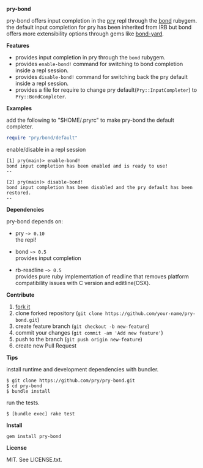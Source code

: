 __pry-bond__

pry-bond offers input completion in the [pry](https://github.com/pry/pry) repl through
the [bond](https://github.com/cldwalker/bond) rubygem. the default input completion for
pry has been inherited from IRB but bond offers more extensibility options through gems like
[bond-yard](https://github.com/cldwalker/bond-yard).

__Features__

- provides input completion in pry through the `bond` rubygem.
- provides `enable-bond!` command for switching to bond completion inside a repl session.
- provides `disable-bond!` command for switching back the pry default inside a repl session.
- provides a file for require to change pry default(`Pry::InputCompleter`) to `Pry::BondCompleter`.

__Examples__

add the following to "$HOME/.pryrc" to make pry-bond the default completer.

```ruby
require "pry/bond/default"
```

enable/disable in a repl session

```
[1] pry(main)> enable-bond!
bond input completion has been enabled and is ready to use!
--

[2] pry(main)> disable-bond!
bond input completion has been disabled and the pry default has been restored.
--
```

__Dependencies__

pry-bond depends on:

- pry `~> 0.10` <br>
  the repl!

- bond `~> 0.5` <br>
  provides input completion

- rb-readline `~> 0.5` <br>
  provides pure ruby implementation of readline that removes platform compatibility issues with C
  version and editline(OSX).

__Contribute__

1. [fork it](https://github.com/pry/pry-bond/fork)
2. clone forked repository (`git clone https://github.com/your-name/pry-bond.git`)
3. create feature branch (`git checkout -b new-feature`)
4. commit your changes (`git commit -am 'Add new feature'`)
5. push to the branch (`git push origin new-feature`)
6. create new Pull Request

__Tips__

install runtime and development dependencies with bundler.

```
$ git clone https://github.com/pry/pry-bond.git
$ cd pry-bond
$ bundle install
```

run the tests.

```
$ [bundle exec] rake test
```

__Install__

```
gem install pry-bond
```

__License__

MIT. See LICENSE.txt.
